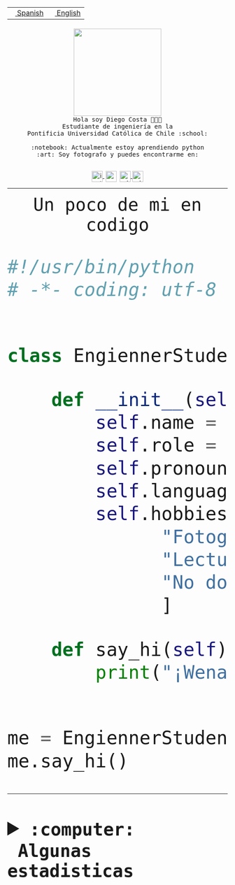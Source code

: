 <table border="0"  align="right">
 <tr><td><a href="README.md"><img src="https://upload.wikimedia.org/wikipedia/commons/thumb/8/89/Bandera_de_Espa%C3%B1a.svg/1200px-Bandera_de_Espa%C3%B1a.svg.png" height="10"> Spanish</a></td>
 <td><a href="README.en.md"><img src="https://upload.wikimedia.org/wikipedia/commons/a/a4/Flag_of_the_United_States.svg" height="10"> English</a></td></tr>
</table><br><br><br>


<p align="center">
  <img src="https://github.com/diegocostares/diegocostares/blob/main/Images/aaa2.gif?raw=true" height="200px" weight="200px">
  <br><samp>
    Hola soy Diego Costa 👨🏻‍💻<br>
    Estudiante de ingeniería en la <br>
    Pontificia Universidad Católica de Chile :school:<br>
  <br>
    :notebook: Actualmente estoy aprendiendo python <br>
    :art: Soy fotografo y puedes encontrarme en: <br>
  <br></samp>
  
</p>

<p align="center">
   <a href="https://instagram.com/diegocosta_no" target="blank">
    <img 
    align="center" src="https://cdn.jsdelivr.net/npm/simple-icons@3.0.1/icons/instagram.svg" alt="instagram" height="25px" width="25px" />
  </a>
  <a style="border: 3px solid; color: white;"href="https://t.me/diegocosta_no" target="blank">
  <img
  align="center" alt="Telegram" width="25px" src="https://icons-for-free.com/iconfiles/png/512/Telegram-1324888767380505522.png" />
</a>
<a href="https://api.whatsapp.com/send?phone=56971897835&text=Hola!" target="blank">
  <img
  align="center" alt="wtsp" width="25px" src="https://img.icons8.com/pastel-glyph/2x/whatsapp--v2.png" />
</a>
<a href="https://www.linkedin.com/in/diego-costa-786249213/" target="blank">
  <img
  align="center" alt="wtsp" width="25px" src="https://img.icons8.com/metro/452/linkedin.png" />
</a>

  </a>
</p>

---


<p align="center"><font size="25"><samp>Un poco de mi en codigo</samp></front></p>


```python
#!/usr/bin/python
# -*- coding: utf-8 -*-


class EngiennerStudent:

    def __init__(self):
        self.name = "Diego Costa"
        self.role = "Estudiante"
        self.pronouns = "he/him"
        self.language_spoken = ["es_CL", "en_US"]
        self.hobbies = [
              "Fotografia",
              "Lectura",
              "No dormir",
              ]

    def say_hi(self):
        print("¡Wena mundo!")


me = EngiennerStudent()
me.say_hi()
```
---
<details>
  <summary><b><samp>:computer: &nbsp;Algunas estadisticas</samp></b></summary>
  <br/></p>

<!--START_SECTION:waka-->
![Code Time](http://img.shields.io/badge/Code%20Time-971%20hrs%207%20mins-blue)

**Soy nocturno 🦉** 

```text
🌞 Mañana                 15 commits          ░░░░░░░░░░░░░░░░░░░░░░░░░   00.53 % 
🌆 Día                    857 commits         ████████░░░░░░░░░░░░░░░░░   30.53 % 
🌃 Tarde                  1246 commits        ███████████░░░░░░░░░░░░░░   44.39 % 
🌙 Noche                  689 commits         ██████░░░░░░░░░░░░░░░░░░░   24.55 % 
```
📅 **Soy más productivo los Martes** 

```text
Lunes                    427 commits         ████░░░░░░░░░░░░░░░░░░░░░   15.21 % 
Martes                   549 commits         █████░░░░░░░░░░░░░░░░░░░░   19.56 % 
Miércoles                366 commits         ███░░░░░░░░░░░░░░░░░░░░░░   13.04 % 
Jueves                   420 commits         ████░░░░░░░░░░░░░░░░░░░░░   14.96 % 
Viernes                  413 commits         ████░░░░░░░░░░░░░░░░░░░░░   14.71 % 
Sábado                   221 commits         ██░░░░░░░░░░░░░░░░░░░░░░░   07.87 % 
Domingo                  411 commits         ████░░░░░░░░░░░░░░░░░░░░░   14.64 % 
```


📊 **Esta semana me dediqué a** 

```text
🐱‍💻 Proyectos: 
2023-1-S4-Grupo2-Scraper 22 hrs 30 mins      ██████████████████░░░░░░░   70.40 % 
Index-capstone           3 hrs 26 mins       ███░░░░░░░░░░░░░░░░░░░░░░   10.75 % 
server respaldlo         3 hrs 7 mins        ██░░░░░░░░░░░░░░░░░░░░░░░   09.76 % 
2023-1-S4-Grupo2-Backend 1 hr 13 mins        █░░░░░░░░░░░░░░░░░░░░░░░░   03.82 % 
2023-1-S4-Grupo2-IA      50 mins             █░░░░░░░░░░░░░░░░░░░░░░░░   02.61 % 
```


 Last Updated on 25/05/2023 20:19:25 UTC
<!--END_SECTION:waka-->
  
  

<p align="center"> <img src="https://github-readme-stats.vercel.app/api?username=diegocostares&show_icons=true&theme=ayu-mirage" alt="abhisheknaiidu" /></p>
 
</details>
